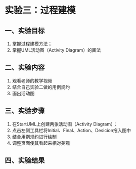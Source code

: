 # 实验三：过程建模

## 一、实验目标

1. 掌握过程建模方法；
2. 掌握UML活动图（Activity Diagram）的画法

## 二、实验内容

1. 观看老师的教学视频
2. 结合自己实验二做的用例规约
3. 画出活动图

## 三、实验步骤

1. 在StartUML上创建两张活动图（Activity Diagram）；
2. 点击左侧工具栏将Initial、Final、Action、Desicion拖入图中
3. 结合用例规约进行绘制
4. 调整页面使其看起来相对美观

## 四、实验结果

